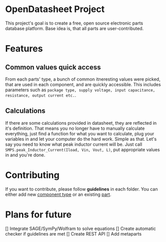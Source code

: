 # OpenDatasheet Project
This project's goal is to create a free, open source electronic parts database platform. Base idea is, that all parts are user-contributed. 

# Features
## Common values quick access
From each parts' type, a bunch of common itneresting values were picked, that are used in each component, and are quickly accessible. This includes parameters such as `package type, supply voltage, input capacitance, resistance, output current etc.`. 
## Calculations
If there are some calculations provided in datasheet, they are reflected in it's definition. That means you no longer have to manually calculate everything, just find a function for what you want to calculate, plug your variables in and let your computer do the hard work. Simple as that. Let's say you need to know what peak inductor current will be. Just call `SMPS.peak_Inductor_Current(Iload, Vin, Vout, L)`, put appropriate values in and you're done. 

# Contributing
If you want to contribute, please follow **guidelines** in each folder. You can either add new [component type](./_components/) or an existing [part](./Manufacturers).

# Plans for future
[] Integrate SAGE/SymPy/Wolfram to solve equations
[] Create automatic checker if guidelines are met
[] Create REST API
[] Add metaparts